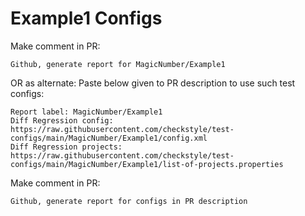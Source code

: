 # Example1 Configs
Make comment in PR:
```
Github, generate report for MagicNumber/Example1
```
OR as alternate:
Paste below given to PR description to use such test configs:
```
Report label: MagicNumber/Example1
Diff Regression config: https://raw.githubusercontent.com/checkstyle/test-configs/main/MagicNumber/Example1/config.xml
Diff Regression projects: https://raw.githubusercontent.com/checkstyle/test-configs/main/MagicNumber/Example1/list-of-projects.properties
```
Make comment in PR:
```
Github, generate report for configs in PR description
```
